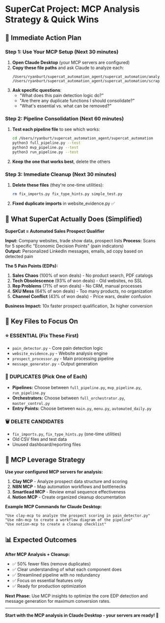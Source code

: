 # SuperCat Project: MCP Analysis Strategy & Quick Wins

## 🎯 **Immediate Action Plan**

### Step 1: Use Your MCP Setup (Next 30 minutes)
1. **Open Claude Desktop** (your MCP servers are configured)
2. **Copy these file paths** and ask Claude to analyze each:
   ```
   /Users/ryanburt/supercat_automation_agent/supercat_automation/analysis/pain_detector.py
   /Users/ryanburt/supercat_automation_agent/supercat_automation/scrapers/website_evidence.py
   ```
3. **Ask specific questions**:
   - "What does this pain detection logic do?"
   - "Are there any duplicate functions I should consolidate?"
   - "What's essential vs. what can be removed?"

### Step 2: Pipeline Consolidation (Next 60 minutes)
1. **Test each pipeline file** to see which works:
   ```bash
   cd /Users/ryanburt/supercat_automation_agent/supercat_automation
   python3 full_pipeline.py --test
   python3 mvp_pipeline.py --test  
   python3 run_pipeline.py --test
   ```
2. **Keep the one that works best**, delete the others

### Step 3: Immediate Cleanup (Next 30 minutes)
1. **Delete these files** (they're one-time utilities):
   ```bash
   rm fix_imports.py fix_type_hints.py simple_test.py
   ```
2. **Fixed duplicate imports** in website_evidence.py ✅

## 🧠 **What SuperCat Actually Does (Simplified)**

**SuperCat = Automated Sales Prospect Qualifier**

**Input:** Company websites, trade show data, prospect lists
**Process:** Scans for 5 specific "Economic Decision Points" (pain indicators)  
**Output:** Personalized LinkedIn messages, emails, ad copy based on detected pain

**The 5 Pain Points (EDPs):**
1. **Sales Chaos** (100% of won deals) - No product search, PDF catalogs
2. **Tech Obsolescence** (93% of won deals) - Old websites, no SSL  
3. **Rep Problems** (71% of won deals) - No CRM, manual processes
4. **SKU Mess** (64% of won deals) - Too many products, no organization
5. **Channel Conflict** (43% of won deals) - Price wars, dealer confusion

**Business Impact:** 10x faster prospect qualification, 3x higher conversion

## 🔧 **Key Files to Focus On**

### ⭐ **ESSENTIAL (Fix These First)**
- `pain_detector.py` - Core pain detection logic
- `website_evidence.py` - Website analysis engine  
- `prospect_processor.py` - Main processing pipeline
- `message_generator.py` - Output generation

### 🔄 **DUPLICATES (Pick One of Each)**
- **Pipelines:** Choose between `full_pipeline.py`, `mvp_pipeline.py`, `run_pipeline.py`
- **Orchestrators:** Choose between `full_orchestrator.py`, `master_control.py`
- **Entry Points:** Choose between `main.py`, `menu.py`, `automated_daily.py`

### 🗑️ **DELETE CANDIDATES**
- `fix_imports.py`, `fix_type_hints.py` (one-time utilities)
- Old CSV files and test data
- Unused dashboard/reporting files

## 🚀 **MCP Leverage Strategy**

**Use your configured MCP servers for analysis:**

1. **Clay MCP** - Analyze prospect data structure and scoring
2. **N8N MCP** - Map automation workflows and bottlenecks  
3. **Smartlead MCP** - Review email sequence effectiveness
4. **Notion MCP** - Create organized cleanup documentation

**Example MCP Commands for Claude Desktop:**
```
"Use clay-mcp to analyze the prospect scoring in pain_detector.py"
"Use n8n-mcp to create a workflow diagram of the pipeline"
"Use notion-mcp to create a cleanup checklist"
```

## 📊 **Expected Outcomes**

**After MCP Analysis + Cleanup:**
- ✅ 50% fewer files (remove duplicates)
- ✅ Clear understanding of what each component does
- ✅ Streamlined pipeline with no redundancy  
- ✅ Focus on essential features only
- ✅ Ready for production optimization

**Next Phase:** Use MCP insights to optimize the core EDP detection and message generation for maximum conversion rates.

---

**Start with the MCP analysis in Claude Desktop - your servers are ready! 🚀**
